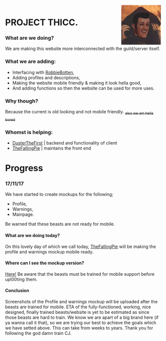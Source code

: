 <img src="globals/favicon.png" align="right"/>

# PROJECT THICC.

### What are we doing?
We are making this website more interconnected with the guild/server itself.

### What we are adding:
- Interfacing with [RobbieBotten](https://github.com/DusterTheFirst/RobbieBotten),
- Adding profiles and descriptions,
- Making the website mobile friendly & making it look hella good,
- And adding functions so then the website can be used for more uses.

### Why though?
Because the current is old looking and not mobile friendly.
<span style="text-decoration: line-through;"><sub>also we am hella bored</sub></span>

### Whomst is helping: 
 - [DusterTheFirst](https://github.com/DusterTheFirst) | backend and functionality of client
 - [TheFallingPie](https://github.com/TheFallingPie) | maintains the front end
 
 # Progress
 ### 17/11/17
 We have started to create mockups for the following;
- Profile,
- Warnings,
- Mainpage.

Be warned that these beasts are not ready for mobile.
#### What are we doing today?
On this lovely day of which we call today, [TheFallingPie](https://github.com/TheFallingPie) will be making the profile and warnings mockup mobile ready.

#### Where can I see the mockup version?
[Here!](https://github.com/grandayy/mockups) Be aware that the beasts must be trained for mobile support before upl00ting them.
#### Conclusion
Screenshots of the Profile and warnings mockup will be uploaded after the beasts are trained for mobile. 
ETA of the fully-functioned, working, nice designed, finally trained beasts/website is yet to be estimated as since those beasts are hard to train.
We know we are apart of a big brand here (if ya wanna call it that), so we are trying our best to achieve the goals which we have setted above. This can take from weeks to years.
Thank you for following the god damn train CJ.
